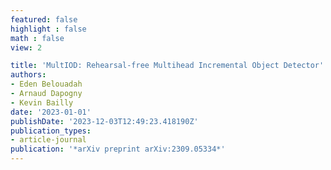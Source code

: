 ```yaml
---
featured: false
highlight : false
math : false
view: 2

title: 'MultIOD: Rehearsal-free Multihead Incremental Object Detector'
authors:
- Eden Belouadah
- Arnaud Dapogny
- Kevin Bailly
date: '2023-01-01'
publishDate: '2023-12-03T12:49:23.418190Z'
publication_types:
- article-journal
publication: '*arXiv preprint arXiv:2309.05334*'
---
```

